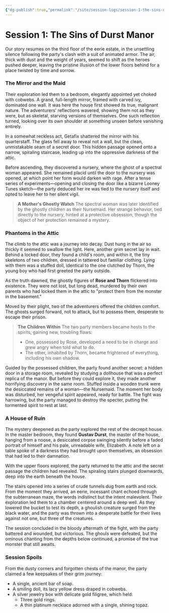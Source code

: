 ```yaml
---
{"dg-publish":true,"permalink":"/site/session-logs/session-1-the-sins-of-durst-manor/"}
---
```


# Session 1: The Sins of Durst Manor

Our story resumes on the third floor of the eerie estate, in the unsettling silence following the party's clash with a suit of animated armor. The air, thick with dust and the weight of years, seemed to shift as the heroes pushed deeper, leaving the pristine illusion of the lower floors behind for a place twisted by time and sorrow.

### The Mirror and the Maid

Their exploration led them to a bedroom, elegantly appointed yet choked with cobwebs. A grand, full-length mirror, framed with carved ivy, dominated one wall. It was here the house first showed its true, malignant nature. The adventurers’ reflections wavered, showing them not as they were, but as skeletal, starving versions of themselves. One such reflection turned, looking over its own shoulder at something unseen before vanishing entirely.

In a somewhat reckless act, Getafix shattered the mirror with his quarterstaff. The glass fell away to reveal not a wall, but the clean, unmistakable seam of a secret door. This hidden passage opened onto a narrow, spiraling staircase, leading up into the oppressive darkness of the attic.

Before ascending, they discovered a nursery, where the ghost of a spectral woman appeared. She remained placid until the door to the nursery was opened, at which point her form would darken with rage. After a tense series of experiments—opening and closing the door like a bizarre Looney Tunes sketch—the party deduced her ire was tied to the nursery itself and opted to leave her to her silent vigil.

 > **A Mother's Ghostly Watch**
> The spectral woman was later identified by the ghostly children as their Nursemaid. Her strange behavior, tied directly to the nursery, hinted at a protective obsession, though the object of her protection remained a mystery. 

### Phantoms in the Attic

The climb to the attic was a journey into decay. Dust hung in the air so thickly it seemed to swallow the light. Here, another grim secret lay in wait. Behind a locked door, they found a child's room, and within it, the tiny skeletons of two children, dressed in tattered but familiar clothing. Lying with them was a stuffed doll, identical to the one clutched by Thorn, the young boy who had first greeted the party outside.

As the truth dawned, the ghostly figures of **Rose and Thorn** flickered into existence. They were not lost, but long dead, murdered by their own parents who had locked them in the attic to "protect them from the monster in the basement."

Moved by their plight, two of the adventurers offered the children comfort. The ghosts surged forward, not to attack, but to possess them, desperate to escape their prison.

> **The Children Within**
> The two party members became hosts to the spirits, gaining new, troubling flaws:
> - One, possessed by Rose, developed a need to be in charge and grew angry when told what to do.
> - The other, inhabited by Thorn, became frightened of everything, including his own shadow.

Guided by the possessed children, the party found another secret: a hidden door in a storage room, revealed by studying a dollhouse that was a perfect replica of the manor. But before they could explore it, they made another horrifying discovery in the same room. Stuffed inside a wooden trunk were the desiccated remains of a woman—the Nursemaid. The moment her body was disturbed, her vengeful spirit appeared, ready for battle. The fight was harrowing, but the party managed to destroy the specter, putting the tormented spirit to rest at last.

### A House of Ruin

The mystery deepened as the party explored the rest of the decrepit house. In the master bedroom, they found **Gustav Durst**, the master of the house, hanging from a noose, a desiccated corpse swinging silently before a faded portrait of himself and his pale, unreadable wife, Elizabeth. A note left on a table spoke of a darkness they had brought upon themselves, an obsession that had led to their damnation.

With the upper floors explored, the party returned to the attic and the secret passage the children had revealed. The spiraling stairs plunged downwards, deep into the earth beneath the house.

The stairs opened into a series of crude tunnels dug from earth and rock. From the moment they arrived, an eerie, incessant chant echoed through the subterranean maze, the words indistinct but the intent malevolent. Their exploration led them to a chamber centered around a deep well. As they lowered the bucket to test its depth, a ghoulish creature surged from the black water, and the party was thrown into a desperate battle for their lives against not one, but three of the creatures.

The session concluded in the bloody aftermath of the fight, with the party battered and wounded, but victorious. The ghouls were defeated, but the ominous chanting from the depths below continued, a promise of the true monster that still awaits.

### Session Spoils

From the dusty corners and forgotten chests of the manor, the party claimed a few keepsakes of their grim journey:

- A single, ancient bar of soap.
- A smiling doll, its lacy yellow dress draped in cobwebs.
- A silver jewelry box with delicate gold filigree, which held:
    - Three gold rings.
    - A thin platinum necklace adorned with a single, shining topaz.